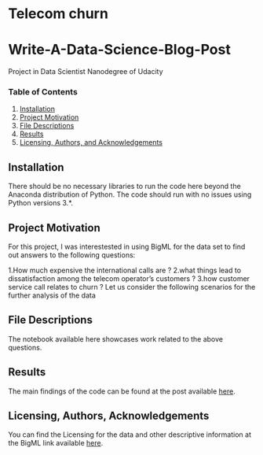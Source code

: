 # Telecom churn

# Write-A-Data-Science-Blog-Post
Project in Data Scientist Nanodegree of Udacity

### Table of Contents

1. [Installation](#installation)
2. [Project Motivation](#motivation)
3. [File Descriptions](#files)
4. [Results](#results)
5. [Licensing, Authors, and Acknowledgements](#licensing)

## Installation <a name="installation"></a>

There should be no necessary libraries to run the code here beyond the Anaconda distribution of Python.  The code should run with no issues using Python versions 3.*.

## Project Motivation<a name="motivation"></a>

For this project, I was interestested in using BigML for the data set to find out answers to the following questions:

1.How much expensive the international calls are ?
2.what things lead to dissatisfaction among the telecom operator’s customers ?
3.how customer service call relates to churn ?
Let us consider the following scenarios for the further analysis of the data

## File Descriptions <a name="files"></a>

The notebook available here showcases work related to the above questions.  

## Results<a name="results"></a>

The main findings of the code can be found at the post available [here](https://medium.com/@mazilkhatib786/data-scientist-blog-post-4e655359d1d6).

## Licensing, Authors, Acknowledgements<a name="licensing"></a>

 You can find the Licensing for the data and other descriptive information at the BigML link available [here](https://bigml.com/user/francisco/gallery/dataset/5163ad540c0b5e5b22000383).  
